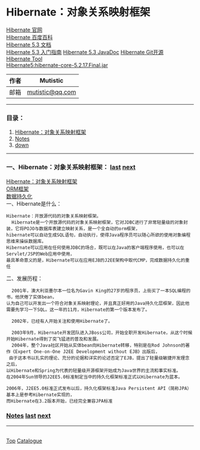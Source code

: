 # <a id="a_top">Hibernate：对象关系映射框架</a>
[Hibernate 官网](http://hibernate.org/)  
[Hibernate 百度百科](https://baike.baidu.com/item/Hibernate/206989)  
[Hibernate 5.3 文档](http://hibernate.org/orm/documentation/5.3)  
[Hibernate 5.3 入门指南](http://docs.jboss.org/hibernate/orm/5.3/quickstart/html_single)
[Hibernate 5.3 JavaDoc](http://docs.jboss.org/hibernate/orm/5.3/javadocs/overview-summary.html)
[Hibernate Git开源](https://github.com/hibernate/)  
[Hibernate Tool](http://hibernate.org/tools/)  
[Hibernate5:hibernate-core-5.2.17.Final.jar](https://search.maven.org/artifact/org.hibernate/hibernate-core/5.2.17.Final/jar)  

|作者|Mutistic|
|---|---|
|邮箱|mutistic@qq.com|

---
### <a id="a_catalogue">目录</a>：
1. <a href="#a_hibernate">Hibernate：对象关系映射框架</a>
98. <a href="#a_notes">Notes</a>
99. <a href="#a_down">down</a>

---
### <a id="a_hibernate">一、Hibernate：对象关系映射框架：</a> <a href="#a_catalogue">last</a> <a href="#a_step">next</a>
[Hibernate：对象关系映射框架](https://baike.baidu.com/item/Hibernate/206989)  
[ORM框架](https://baike.baidu.com/item/ORM%E6%A1%86%E6%9E%B6)  
[数据持久化](https://baike.baidu.com/item/%E6%95%B0%E6%8D%AE%E6%8C%81%E4%B9%85%E5%8C%96/5777076)  
一、Hibernate是什么：
```
Hibernate：开放源代码的对象关系映射框架。
  Hibernate是一个开放源代码的对象关系映射框架，它对JDBC进行了非常轻量级的对象封装，它将POJO与数据库表建立映射关系，是一个全自动的orm框架，
hibernate可以自动生成SQL语句，自动执行，使得Java程序员可以随心所欲的使用对象编程思维来操纵数据库。 
Hibernate可以应用在任何使用JDBC的场合，既可以在Java的客户端程序使用，也可以在Servlet/JSP的Web应用中使用，
最具革命意义的是，Hibernate可以在应用EJB的J2EE架构中取代CMP，完成数据持久化的重任
```
二、发展历程：
```
  2001年，澳大利亚墨尔本一位名为Gavin King的27岁的程序员，上街买了一本SQL编程的书，他厌倦了实体bean，
认为自己可以开发出一个符合对象关系映射理论，并且真正好用的Java持久化层框架，因此他需要先学习一下SQL。这一年的11月，Hibernate的第一个版本发布了。
  
  2002年，已经有人开始关注和使用Hibernate了。

  2003年9月，Hibernate开发团队进入JBoss公司，开始全职开发Hibernate，从这个时候开始Hibernate得到了突飞猛进的普及和发展。
  2004年，整个Java社区开始从实体bean向Hibernate转移，特别是在Rod Johnson的著作《Expert One-on-One J2EE Development without EJB》出版后，
 由于这本书以扎实的理论、充分的论据和详实的论述否定了EJB，提出了轻量级敏捷开发理念之后，
以Hibernate和Spring为代表的轻量级开源框架开始成为Java世界的主流和事实标准。
在2004年Sun领导的J2EE5.0标准制定当中的持久化框架标准正式以Hibernate为蓝本。

2006年，J2EE5.0标准正式发布以后，持久化框架标准Java Persistent API（简称JPA）基本上是参考Hibernate实现的，
而Hibernate在3.2版本开始，已经完全兼容JPA标准
```


### <a id="a_notes">[Notes](https://github.com/mutistic/mutistic.database/blob/master/com.mutisitc.database.hibernate/notes)</a> <a href="#a_transaction">last</a> <a href="#a_catalogue">next</a>

---
<a id="a_down"></a>  
<a href="#a_top">Top</a> 
<a href="#a_catalogue">Catalogue</a>
